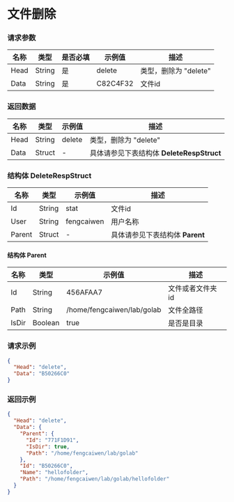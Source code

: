 # 文件删除

### 请求参数

| 名称   | 类型     | 是否必填 | 示例值      | 描述              |
|------|--------|------|----------|-----------------|
| Head | String | 是    | delete   | 类型，删除为 "delete" |
| Data | String | 是    | C82C4F32 | 文件id            |

### 返回数据

| 名称   | 类型     | 示例值    | 描述                              |
|------|--------|--------|---------------------------------|
| Head | String | delete | 类型，删除为 "delete"                 |
| Data | Struct | -      | 具体请参见下表结构体 **DeleteRespStruct** |

### 结构体 DeleteRespStruct

| 名称     | 类型     | 示例值        | 描述                    |
|--------|--------|------------|-----------------------|
| Id     | String | stat       | 文件id                  |
| User   | String | fengcaiwen | 用户名称                  |
| Parent | Struct | -          | 具体请参见下表结构体 **Parent** |

#### 结构体 Parent

| 名称    | 类型      | 示例值                        | 描述         |
|-------|---------|----------------------------|------------|
| Id    | String  | 456AFAA7                   | 文件或者文件夹 id |
| Path  | String  | /home/fengcaiwen/lab/golab | 文件全路径      |
| IsDir | Boolean | true                       | 是否是目录      |

### 请求示例

```json
{
  "Head": "delete",
  "Data": "B50266C0"
}
```

### 返回示例

```json
{
  "Head": "delete",
  "Data": {
    "Parent": {
      "Id": "771F1D91",
      "IsDir": true,
      "Path": "/home/fengcaiwen/lab/golab"
    },
    "Id": "B50266C0",
    "Name": "hellofolder",
    "Path": "/home/fengcaiwen/lab/golab/hellofolder"
  }
}
```